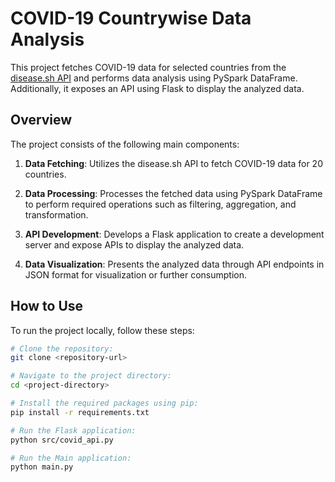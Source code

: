 # COVID-19 Countrywise Data Analysis

This project fetches COVID-19 data for selected countries from the [disease.sh API](https://disease.sh/docs/#/COVID-19%3A%20Worldometers/get_v3_covid_19_countries) and performs data analysis using PySpark DataFrame. Additionally, it exposes an API using Flask to display the analyzed data.

## Overview

The project consists of the following main components:

1. **Data Fetching**: Utilizes the disease.sh API to fetch COVID-19 data for 20 countries.

2. **Data Processing**: Processes the fetched data using PySpark DataFrame to perform required operations such as filtering, aggregation, and transformation.

3. **API Development**: Develops a Flask application to create a development server and expose APIs to display the analyzed data.

4. **Data Visualization**: Presents the analyzed data through API endpoints in JSON format for visualization or further consumption.

## How to Use

To run the project locally, follow these steps:

```bash
# Clone the repository:
git clone <repository-url>

# Navigate to the project directory:
cd <project-directory>

# Install the required packages using pip:
pip install -r requirements.txt

# Run the Flask application:
python src/covid_api.py

# Run the Main application:
python main.py
```

